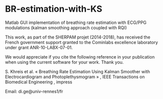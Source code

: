 # BR-estimation-with-KS
Matlab GUI implementation of breathing rate estimation with ECG/PPG modulations (kalman smoothing approach coupled with RQI)

This work, as part of the SHERPAM projet (2014-2018), has received the French government support granted to the Cominlabs excellence laboratory under grant ANR-10-LABX-07-01. 

We would appreciate if you cite the following reference in your publication when using the current software for your work. Thank you. 

S. Khreis et al. « Breathing Rate Estimation Using Kalman Smoother with Electrocardiogram and Photoplethysmogram » , IEEE Transactions on Biomedical Engineering , impress 

Email: di.ge@univ-rennes1/fr
